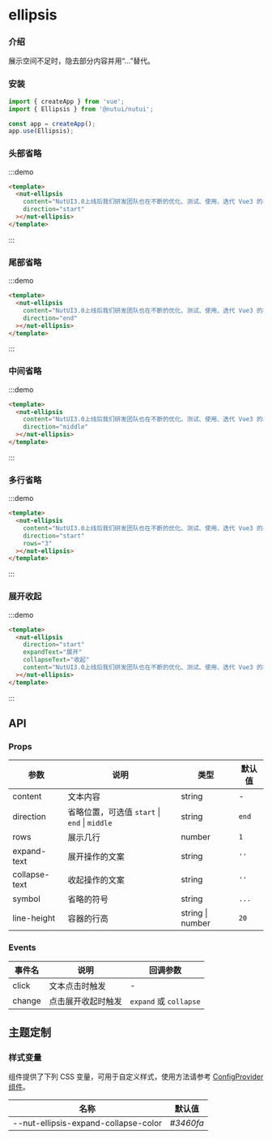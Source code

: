 # ellipsis

### 介绍

展示空间不足时，隐去部分内容并用“...”替代。

### 安装

```javascript
import { createApp } from 'vue';
import { Ellipsis } from '@nutui/nutui';

const app = createApp();
app.use(Ellipsis);
```

### 头部省略

:::demo

```html
<template>
  <nut-ellipsis
    content="NutUI3.0上线后我们研发团队也在不断的优化、测试、使用、迭代 Vue3 的相关组件，但是在跨端小程序的开发过程中，发现没有合适的组件库可以支持多端开发。为了填补这一空白，同时为了优化开发者体验，让 NutUI 能够为更多的开发者带来便利，我们决定在 NutUI 中增加小程序多端适配的能力。"
    direction="start"
  ></nut-ellipsis>
</template>
```

:::

### 尾部省略

:::demo

```html
<template>
  <nut-ellipsis
    content="NutUI3.0上线后我们研发团队也在不断的优化、测试、使用、迭代 Vue3 的相关组件，但是在跨端小程序的开发过程中，发现没有合适的组件库可以支持多端开发。为了填补这一空白，同时为了优化开发者体验，让 NutUI 能够为更多的开发者带来便利，我们决定在 NutUI 中增加小程序多端适配的能力。"
    direction="end"
  ></nut-ellipsis>
</template>
```

:::

### 中间省略

:::demo

```html
<template>
  <nut-ellipsis
    content="NutUI3.0上线后我们研发团队也在不断的优化、测试、使用、迭代 Vue3 的相关组件，但是在跨端小程序的开发过程中，发现没有合适的组件库可以支持多端开发。为了填补这一空白，同时为了优化开发者体验，让 NutUI 能够为更多的开发者带来便利，我们决定在 NutUI 中增加小程序多端适配的能力。"
    direction="middle"
  ></nut-ellipsis>
</template>
```

:::

### 多行省略

:::demo

```html
<template>
  <nut-ellipsis
    content="NutUI3.0上线后我们研发团队也在不断的优化、测试、使用、迭代 Vue3 的相关组件，但是在跨端小程序的开发过程中，发现没有合适的组件库可以支持多端开发。为了填补这一空白，同时为了优化开发者体验，让 NutUI 能够为更多的开发者带来便利，我们决定在 NutUI 中增加小程序多端适配的能力。"
    direction="start"
    rows="3"
  ></nut-ellipsis>
</template>
```

:::

### 展开收起

:::demo

```html
<template>
  <nut-ellipsis
    direction="start"
    expandText="展开"
    collapseText="收起"
    content="NutUI3.0上线后我们研发团队也在不断的优化、测试、使用、迭代 Vue3 的相关组件，但是在跨端小程序的开发过程中，发现没有合适的组件库可以支持多端开发。为了填补这一空白，同时为了优化开发者体验，让 NutUI 能够为更多的开发者带来便利，我们决定在 NutUI 中增加小程序多端适配的能力。"
  ></nut-ellipsis>
</template>
```

:::

## API

### Props

| 参数 | 说明 | 类型 | 默认值 |
| --- | --- | --- | --- |
| content | 文本内容 | string | - |
| direction | 省略位置，可选值 `start` \| `end` \| `middle` | string | `end` |
| rows | 展示几行 | number | `1` |
| expand-text | 展开操作的文案 | string | `''` |
| collapse-text | 收起操作的文案 | string | `''` |
| symbol | 省略的符号 | string | `...` |
| line-height | 容器的行高 | string \| number | `20` |

### Events

| 事件名 | 说明 | 回调参数 |
| --- | --- | --- |
| click | 文本点击时触发 | - |
| change | 点击展开收起时触发 | `expand` 或 `collapse` |

## 主题定制

### 样式变量

组件提供了下列 CSS 变量，可用于自定义样式，使用方法请参考 [ConfigProvider 组件](#/zh-CN/component/configprovider)。

| 名称 | 默认值 |
| --- | --- |
| --nut-ellipsis-expand-collapse-color | _#3460fa_ |
